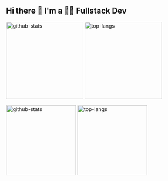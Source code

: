 ## Hi there 👋 I'm a 🧑‍💻 **Fullstack Dev**

<!-- Public View -->
<a href="https://github.com/anuraghazra/github-readme-stats#gh-light-mode-only"><img height=210 src="https://github-readme-stats.vercel.app/api?username=Unkn0wnKisuke&card_width=440&custom_title=GitHub%20Stats&show_icons=true&show=prs_merged&theme=default#gh-light-mode-only" alt="github-stats" /></a>
<a href="https://github.com/anuraghazra/github-readme-stats#gh-light-mode-only"><img height=210 src="https://github-readme-stats.vercel.app/api/top-langs/?username=Unkn0wnKisuke&size_weight=0.5&count_weight=0.5&card_width=430&langs_count=10&layout=compact&theme=default#gh-light-mode-only" alt="top-langs" /></a>




<!-- Private View -->
<a href="https://github.com/anuraghazra/github-readme-stats#gh-dark-mode-only"><img height=190 src="https://github-readme-stats.vercel.app/api?username=Unkn0wnKisuke&card_width=330&custom_title=GitHub%20Stats&show_icons=true&show=prs_merged&theme=radical&border_color=30363d#gh-dark-mode-only" alt="github-stats" /></a>
<a href="https://github.com/anuraghazra/github-readme-stats#gh-dark-mode-only"><img height=190 src="https://github-readme-stats.vercel.app/api/top-langs/?username=Unkn0wnKisuke&size_weight=0.3&count_weight=0.3&card_width=110&langs_count=100&layout=compact&theme=radical&border_color=30363d#gh-dark-mode-only" alt="top-langs" /></a>




<!--
**Unkn0wnKisuke/Unkn0wnKisuke** is a ✨ _special_ ✨ repository because its `README.md` (this file) appears on your GitHub profile.

Here are some ideas to get you started:

- 🔭 I’m currently working on ...
- 🌱 I’m currently learning ...
- 👯 I’m looking to collaborate on ...
- 🤔 I’m looking for help with ...
- 💬 Ask me about ...
- 📫 How to reach me: ...
- 😄 Pronouns: ...
- ⚡ Fun fact: ...
-->

